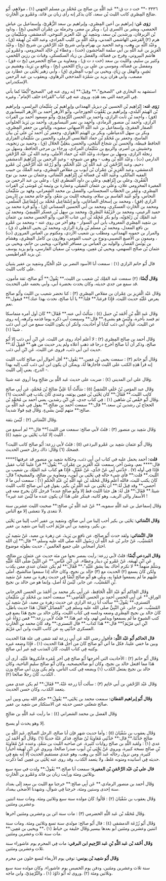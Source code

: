 ٣٣٣٦ -** خت د ت ق:** عَبد اللَّهِ بن صالح بن مُحَمَّدِ بن مسلم الجهني (١) ، مولاهم، أَبُو صَالِح المِصْرِي كاتب الليث بْن سعد، كان يذكر إنه رأى زبان بن فائد، وعَمْرو بن الْحَارِثِ.

**رَوَى عَن:** إبراهيم بن أعين المِصْرِي، وإبراهيم بن سعد الزُّهْرِيّ، وإسماعيل بن عياش الحمصي، وبشر بن االسري (ر) ، وبكر بن مضر، وحرملة بن عِمْران التجيبي (بخ) ، وداود بْن الزبرقان، ورشدين بْن سعد، وسَعِيد بْن عَبْد العزيز التنوخي، الدمشقي، وسُلَيْمان بن هرم (٢) القرشي الهاشمي المدني، وعَبْد اللَّهِ بن كليب المرادي، وعبد الله بْن لَهِيعَة (ق) ، وعَبْد اللَّهِ بن وهب، وعبد الحميد بن بهرام،وأبي شريح عَبْد الرَّحْمَنِ بن شريح (بخ) ، وعَبْد الْعَزِيزِ بن عَبد اللَّهِ بن أَبي سلمة الماجشون (خت) ، وعطاء بْن خَالِد المخزومي، وعَمْرو بْن هاشم البيروتي، وفرج بن فضالة، والفضل بن زياد السكسكي، وقباث بن رزين اللخمي، وكثير بن سليم، والليث بن سعد (خت د ت ق) ، ومعاوية بن صالح الحضرمي (بخ ت فق) ، ومفضل بن فضالة، وموسى بن علي بن رباح اللخمي (بخ) ، ونافع بن يَزِيدَ، وهشيم بن بَشِيرٍ، والهقل بن زِيَادٍ، ويحيى بن أيوب المِصْرِي (ق) ، وأبي زهير يَحْيَى بن عطارد بن مصعب، وأبي هزان يزيد بن سَمُرَة المذحجي الرهاوي، ويعقوب بن عبد الرحمن الإسكندراني.

استشهد به البخاري في "الصحيح"،** وقِيلَ:** إنه روى عنه فِي "الصحيح"أَيْضًا كما يأتي فِي الترجمة التي بعد هَذِهِ. وروى عنه فِي كتاب"القراءة خلف الإمام"، وغيره.

**رَوَى عَنه:** إِبْرَاهِيم بْن الحسين بْن ديزيل الهمذاني وإبراهيم بْن سُلَيْمان البرلسي، وإبراهيم بْن الهيثم البلدي، وإبراهيم بن يَعْقُوبَ الجوزجاني، وأَبُو الأزهر أحمد بن الأزهر النيسابوري (فق) ، وأحمد بْن ثابت الرازي، وأحمد بن الحسن التِّرْمِذِيّ، وأَبُو مسعود أحمد بن الفرات الرازي، وأحمد بْن منصور الرمادي، وأحمد بن نصر النيسابوري، وأحمد بن يَزِيدَ الحلواني الصفار المقرئ، وإسماعيل بن عَبد اللَّهِ الأصبهاني سمويه، وإلياس بن جعفر المِصْرِي، وبكر بن سهل الدمياطي، وبكر بن الهيثم الأهوازي، وجعفر بْن أحمد بْن علي بْن بيان الماسح، وجعفر بن مُحَمَّدِ بْنِ حماد القلانسي الرملي، والحسن بن سُلَيْمان الفزاري الحافظ قبيطة، والحسن بْن شجاع البلخي، والحسن بنعَلِيٍّ الخلال (ق) ، وحميد بن زنجويه، وخشيش بن أصرم، والربيع بن سُلَيْمان المرادي، ورجاء بن مرجى الحافظ، وسهل بن زنجلة الرازي، وسهل بن سوادة، وعَبْد الله بْن حماد الأملي، وعبد الله بْن عَبْد الرَّحْمَنِ الدارمي (ت) ، وعَبْد اللَّهِ بْن وهب - وهو من شيوخه - وعبد الرحمن بن إِبْرَاهِيمَ الدمشقي دحيم، وعبد الرَّحْمَنِ بْن عَبد اللَّهِ بْن عَبْدِ الْحَكَمِ، وأَبُو زُرْعَة عَبْد الرَّحْمَنِ بْن عَمْرو الدمشقي، وعبد الْعَزِيزِ بْن عِمْران بْن أيوب بن مقلاص المِصْرِي، وعبد الملك بن حبيب الفقيه المالكي، وعُبَيد الله بْن فضالة بْن إِبْرَاهِيم النَّسَائي، وعثمان بن معبد بن نوح الْمُقْرِئ، وعلي بن إِبْرَاهِيم، وعلي بن داود القنطري (ق) ، وعلي بن عبد الرحمن بن المغيرة المخزومي علان، وعلي بن عثمان النفيلي، وعمارة بن وثيمة بْن مُوسَى بْن الفرات المِصْرِي، وعُمَر بن الخطاب السجستاني، والفضل بن محمد الشعراني، وفهد بن سُلَيْمان النحاس، وأَبُو عُبَيد القاسم بن سلام، وشيخه الليث بن سَعْدٍ، وأَبُو حاتم محمد بن إِدْرِيسَ الرازي (فق) ، ومحمد بن إسحاق الصاغاني، وأبو إِسْمَاعِيل مُحَمَّد بن إِسْمَاعِيلَ السلمي، ومحمد بن الْحَارِثِ العسكري، ومحمد بن أَبي الحسين السمناني (ق) ، وأَبُو قرة محمد بن حميد الرعيني، ومحمد بن خُزَيْمَةَ البَصْرِيّ، ومحمد بن سهل بْن عسكر التَّمِيمِيّ، ومحمد بْن عَبد المَلِك بْن زَنْجَوَيْه، وأبو بكر مُحَمَّد بْن أَبي عتاب الأعين، وأَبُو الحسن محمد بن عثمان بن سَعِيد المِصْرِي المعروف بابن أَبي السوار - وهو آخر من روى عنه - ومحمد بن عَمْرو بن نافع المعدل، ومحمد بْن مسلم بْن وارة الرازي، ومحمد بْن يحيى الذهلي (د ق) ، والمرار بن حمويه الهمذاني، ومطلب بن شعيب الأزدي، ومكتوم بن العباس المروزي (ت) ، وميمون بن الأصبغ النصيبي،ونوح بن حبيب القومي، وهارون بن كامل المِصْرِي، وهشام بن يُونُسَ القصار، والوليد بن العباس بن مسافر الخولاني، ويحيى بن حاتم، ويحيى بن عثمان بْن صالح السهمي، ويحيى بْن مَعِين، ويعقوب بْن سفيان الفارسي، وأبو يزيد يوسف بْن يزيد القراطيسي.

قال أَبُو حاتم الرازي (١) : سمعت أبا الأسود النضر بن عَبْدِ الْجَبَّارِ وسَعِيد بن عفير يثنيان على كاتب الليث.

**وَقَال أَيْضًا:** (٢) سمعت عَبد المَلِك بْن شعيب بن الليث،** يَقُولُ:** أَبُو صالح، ثقة مأمون، قد سمع من جدي حديثه، وكان يحدث بحضرة أبي، وأبي يحضه على التحديث.

وَقَال عَبْد الْعَزِيزِ بن عِمْران بن مقلاص المِصْرِي (٣) : كنا نحضر شعيب بن الليث وأَبُو صالح يعرض عَلَيْهِ حديث الليث، فَإِذَا فرغنا،** قلنا:** يا أبا صالح، نحدث بهذا عنك؟** فيقول:** نعم.

وَقَال عَبد اللَّهِ بْن أَحْمَد بْنِ حنبل (٤) : سَأَلتُ أبي عنه،** فَقَالَ:** كَانَ أول أمره متماسكا ثم فسد بأخرة، ولَيْسَ هو بشيءٍ،** قال:** وسمعت أبي ذكره يوما فذمه وكرهه، إنه روى عن الليث، عَنِابْنِ أَبي ذئب كتابا أو أحاديث، وأنكر أن يكون الليث سمع من ابن أَبي ذئب شيئا (١) .

وَقَال أحمد بن صالح المِصْرِي (٢) : لا أعلم أحاد روى عن الليث، عَنِ ابْنِ أَبي ذئب إلا أَبُو صالح، وذكر أن أبا صالح أخرج درجا قد ذهب أعلاه ولم يدر حديث من هو،** فَقِيلَ لَهُ:** حديث ابن أَبي ذئب، فروى عن الليث، عَنِ ابْنِ أَبي ذئب.

وَقَال أَبُو حاتم (٣) : سمعت يحيى بْن مَعِين،** يَقُول:** أقل أحوال أبي صالح كاتب الليث إنه قرأ هَذِهِ الكتب على الليث فأجازها لَهُ، ويمكن أن يكون ابن أَبي ذئب كتب إليه بهذا الدرج، يعني إِلَى الليث -.

وَقَال علي ابن المديني (٤) : ضربت على حديث عَبد اللَّهِ بن صَالِحٍ وما أروي عنه شيئا.

وَقَال عبد المؤمن بْنُ خَلَفٍ النَّسَفِيُّ (٥) : سَأَلْتُ أَبَا عَلِيٍّ صَالِحَ بْنَ مُحَمَّدٍ، عَن أَبِي صالح كاتب الليث،** فَقَالَ:** كان يَحْيَى بْن مَعِين يوثقه، وعندي كَانَ يكذب فِي الحديث (٦) .وَقَال أَبُو حَفْص بْن شاهين (١) : فِي كتاب جدي، عَنِ ابْنِ رشدين، يعني أحمد بن مُحَمَّدِ بْن الحجاج بْن رشدين بْن سعد،** قال:** سمعت أحمد بن صَالِحٍ،** يقول فِي عَبد اللَّهِ بن صالح:** متهم لَيْسَ بشيءٍ، وَقَال فِيهِ قولا شديدا.

وَقَال النَّسَائي (٢) : لَيْسَ بثقة.

وَقَال سَعِيد بن منصور (٣) : قلتُ لأبي صالح: سمعت من الليث؟** قال:** لم أسمع من الليث إلا كتاب يَحْيَى بن سَعِيد (٤) .

وَقَال أَبُو عثمان سَعِيد بن عَمْرو البرذعي (٥) : قلتُ لأبي زرعة: أَبُو صالح كاتب الليث؟ فضحك (٦) وَقَال: ذاك رجل حسن الحديث.

**قلت:** أحمد يحمل عليه في كتاب ابن أَبي ذئب، وحكاية سَعِيد بن منصور قد عرفتها؟**** قال:**** نعم، وشئ آخر، سمعت عَبْد الْعَزِيزِ بن عِمْران،** يَقُولُ:** قرأ علينا كتاب عقيل فَإِذَا فِي أوله (٧) . حَدَّثني أَبِي عَنْ جَدِّي، عَنْ عُقَيْلٍ، فَإِذَا هو كتاب عَبد المَلِك بن شعيب بن الليث.** قلت:** فأي شيء حاله فِي يَحْيَى بن أيوب، ومعاوية بن صَالِحٍ، والمشيخة؟ قال: كَانَ يكتب لليث، فالله أعلم.وَقَال مُحَمَّد بْن عَبد اللَّهِ بْنِ عَبْدِ الْحَكَمِ (١) : سمعت أبي ما لا أحصي،** وقد قِيلَ لَهُ:** أن يَحْيَى بن عَبد اللَّهِ بْنِ بكير، يقول فِي أبي صالح كاتب الليث شيئا.** فَقَالَ:** قل لَهُ: هل جئنا الليث قط إلا وأَبُو صالح عنده؟ فرجل كَانَ يخرج معه فِي الأسفار والى الريف، وهو كاتبه، فينكر على هَذَا أن يكون عنده ما لَيْسَ عند غيره؟ !

وَقَال إسماعيل بن عَبد اللَّهِ سمويه،** عَنْ عَبد اللَّهِ بْنِ صالح:** صحبت الليث عشرين سنة لا نتغدى ولا نتعشى إلا مع الناس.

**وَقَال النَّسَائي:** يَحْيَى بن بكير أحب إلينا من أبي صالح، وسَعِيد بن عفير أحب إلينا من يَحْيَى بن بكير، وسَعِيد بن أَبي مَرْيَمَ أحب إلينا من سَعِيد بن عفير.

**قال النَّسَائي:** ولقد حدث أَبُو صالح، عن نافع بن يَزِيدَ، عن زهرة بن معبد، عَنْ سَعِيد بْن المُسَيَّب، عَنْ جابر بْن عَبد اللَّهِ أن رَسُول اللَّه صلى الله عليه وسلم،** قال:** إن الله اختار أصحابي على جميع العالمين"، حديث بطوله موضوع.

**وَقَال البردعي أَيْضًا:** قلتُ لأبي زرعة: رأيت بمصر نحوا من مئة حديث عن عثمان بن صَالِحٍ، عَنِ ابْنِ لَهِيعَة، عَنْ عَمْرو بْنِ دينار وعطاء، عَنِ ابْنِ عَبَّاسٍ،** عَنِ النَّبِيِّ صَلَّى اللَّهُ عَلَيْهِ وسَلَّمَ منهما:** لا تكرم أخاك بما يشق عَلَيْهِ"،** فَقَالَ:** لم يكن عثمان عندي ممن يكذب ولكن كَانَ يسمع (٢) الحديث مع (٣) خالد بن نجيح، وكان خالد إذا سمعوا منالشيخ، أملى عليهم ما لم يسمعوا فبلوا بِهِ، وبلي هو أَبُو صالح أَيْضًا فِي حديث زهرة بن معبد عَنْ سَعِيد بْنِ المُسَيَّب، عن جابر، لَيْسَ لَهُ أصل، وإنما هو من خالد بن نجيح.

وَقَال الحاكم أَبُو عَبْد اللَّهِ الْحَافِظ، عَن أَبِي بكر محمد بن أَحْمَدَ بن الحسن الجرجاني الوراق،** عَن أَبِي الحسن أحمد بن الحسن الْقَاضِي:** سمعت أحمد بن مُحَمَّدِ بْنِ سُلَيْمان التستري،** يَقُولُ:** سألت أبا زرعة الرازي عن حديث زهرة بن معبد، عَنْ سَعِيد بْنِ المُسَيَّب، عن جابر، عَنِ النَّبِيُّ صلى الله عليه وسلم فِي "الفضائل"فَقَالَ: هَذَا حديث باطل، كَانَ خالد بن نجيح المِصْرِي وضعه ودلسه فِي كتاب الليث، وكان خالد بن نجيح هَذَا يضع فِي كتب الشيوخ ما لم يسمعوا ويدلس لهم، وله غير هَذَا.** قلتُ لأبي رزعة:** فمن رَوَاهُ عَنِ ابْنِ أَبي مَرْيَمَ؟** قال:** هَذَا كذاب.** قال التستري:** وقد كَانَ محمد بن الْحَارِثِ العسكري حَدَّثَنِي بِهِ عن كاتب الليث وابن أَبي مَرْيَمَ.

**قال الحاكم أَبُو عَبْد اللَّهِ:** فأقول رضي الله عَن أَبِي زرعة لقد شفى فِي علة هَذَا الحديث وبين ما خفي علينا، فكل ما أتي أَبُو صالح كَانَ من أجل هَذَا الحديث (١) ، فَإِذَا وضعه غيره وكتبه فِي كتاب الليث، كَانَ المذنب فِيهِ غير أبي صالح.

وَقَال أَبُو حاتم (٢) : الأحاديث التي أخرجها أَبُو صالح فِي آخر عُمَره فأنكروها عَلَيْهِ، أرى أن هَذَا مما افتعل خالد بن نجيح، وكان أبو صالحيصحبه. وكان أَبُو صالح سليم الناحية، وكان خالد بن نجيح يفتعل الكذب (١) ويضعه فِي كتب الناس، ولم يكن وزن أبي صالح وزن الكذب، كَانَ رجلا صالحا (٢) .

وَقَال عَبْد الرَّحْمَنِ بن أَبي حَاتِم (٣) : سألت أَبَا زرعة عَنْهُ،** فَقَالَ:** لم يكن عندي ممن يتعمد الكذب، وكان حسن الحديث.

**وَقَال أَبُو إبراهيم القطان:** سمعت محمد بن يَحْيَى،** يَقُولُ:** حكم الله بيني وبين أبي صالح شغلني حسن حديثه عن الاستكثار من سَعِيد بن عفير.

وَقَال الفضل بن محمد الشعراني (٤) : ما رأيت عَبد اللَّهِ بن صَالِحٍ

إلا وهو يحدث أو يسبح.

وَقَال يعقوب بن سُفْيَانَ (٥) : وأما حديث شهر فإن أبا صالح، الرجل الصالح، عَبد اللَّهِ بن صَالِحٍ حَدَّثَنَا،** قال:** حَدَّثَنِي مُعَاوِيَةُ بْنُ صَالِحٍ، فذكر عَنْهُ حديثًا (٦) .وَقَال أَبُو أَحْمَد بْن عدي (١) : ولعَبد اللَّهِ بن صالح روايات كثيرة، عن صاحبه الليث بن سَعْدٍ، وعنده عَنْ مُعَاوِيَةَ بْنِ صالح نسخة كبيرة، ويروي عَنْ يَحْيَى بْنِ أيوب صدرا صالحا، ويروي عَنِ ابْنِ لَهِيعَة أخبارا كثيرة، ومن نزول رجاله عَبد اللَّهِ بن وهب، وهو عندي مستقيم الحديث إلا إنه يقع فِي حديثه فِي أسانيده ومتونه غلط، ولا يتعمد الكذب، وقد روى عنه يَحْيَى بن مَعِين كما ذكرت.

**قال علي بْن عَبْد الرَّحْمَنِ بْن المغيرة:** سمعت أبا صالح،** يَقُولُ:** ولدت في سنة سبع وثلاثين ومئة ورأيت زبان بن فائد وعَمْرو بن الْحَارِثِ.

وَقَال أحمد بن منصور الرمادي،** عَن أَبِي صالح:** خرجنا مع الليث بن سعد إِلَى بغداد سنة إحدى وستين ومئة، خرجنا فِي شوال، وشهدنا الأضحى ببغداد.

وَقَال يعقوب بن سُفْيَانَ (٢) : قَالُوا: كَانَ مولده سنة سبع وثلاثين ومئة. ومات سنة اثنتين وعشرين ومئتين.

وَقَال مُحَمَّد بْن عَبد اللَّهِ الحضرمي (٣) : مات سنة اثن ين وعشرين ومئتين آخرها.

وَقَال أَبُو زُرْعَة الدمشقي (٤) : قال أَبُو صالح: مولدي سنة تسع وثلاثين ومئة. ومات سنة اثنتين وعشرين ومئتين أبو بعدها بيسير.وَقَال خليفة بن خياط (١) ،** ويحيى بن مَعِين:** مات سنة ثلاث وعشرين ومئتين.

**وَقَال أَحْمَد بْن عَبد اللَّهِ بْنِ عَبد الرَّحِيمِ ابن البرقي:** مات فِي المحرم يوم عاشوراء سنة ثلاث وعشرين ومئتين.

**وَقَال أَبُو سَعِيد بْن يونس:** توفي يوم الأربعاء لتسع خلون من محرم

سنة ثلاث وعشرين ومئتين، ودفن يوم الخميس يوم عاشوراء. وكان مولده سنة سبع وثلاثين ومئة (٢) .وروى له أَبُو دَاوُدَ (١) ، والتِّرْمِذِيّ، وابن ماجه.